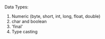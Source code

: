 Data Types:
  1. Numeric (byte, short, int, long, float, double)
  2. char and boolean
  3. 'final'
  4. Type casting